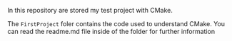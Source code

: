In this repository are stored my test project with CMake.

The `FirstProject` foler contains the code used to understand CMake. You can read the readme.md file inside of the folder for further information
